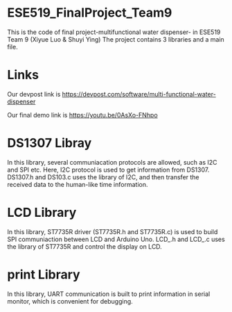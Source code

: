 # ESE519_FinalProject_Team9
This is the code of final project-multifunctional water dispenser- in ESE519 Team 9 (Xiyue Luo &amp; Shuyi Ying)
The project contains 3 libraries and a main file.
# Links
Our devpost link is https://devpost.com/software/multi-functional-water-dispenser

Our final demo link is https://youtu.be/0AsXo-FNhpo
# DS1307 Libray
In this library, several communiacation protocols are allowed, such as I2C and SPI etc. Here, I2C protocol is used to get information from DS1307.
DS1307.h and DS103.c uses the library of I2C, and then transfer the received data to the human-like time information.
# LCD Library
In this library, ST7735R driver (ST7735R.h and ST7735R.c) is used to build SPI communiaction between LCD and Arduino Uno. 
LCD_.h and LCD_.c uses the library of ST7735R and control the display on LCD.
# print Library
In this library, UART communication is built to print information in serial monitor, which is convenient for debugging.
